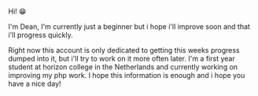 Hi! 😁

I'm Dean, I'm currently just a beginner but i hope i'll improve soon and that i'll progress quickly.

Right now this account is only  dedicated to getting this weeks progress dumped into it, but i'll try to  work on it more often later.
I'm a first year student at horizon college in the Netherlands and currently working on improving my php work.
I hope this information is enough and i hope you have a nice day!
